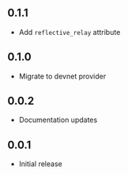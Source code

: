 ## 0.1.1

- Add `reflective_relay` attribute

## 0.1.0

- Migrate to devnet provider

## 0.0.2

- Documentation updates

## 0.0.1

- Initial release
